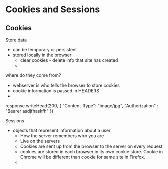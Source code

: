 # Cookies and Sessions

## Cookies
Store data
- can be temporary or persistent
- stored locally in the browser
  - clear cookies - delete info that site has created
  - 
  
where do they come from?
- webserver is who tells the browser to store cookies
- cookie information is passed in HEADERS
- 

response.writeHead(200, {
"Content-Type": "image/jpg",
"Authorization" : "Bearer asdjfhaskfh"
})

Sessions
- objects that represent information about a user
  - How the server remembers who you are
  - Live on the servers
  - Cookies are sent up from the browser to the server on every request
  - cookies are stored in each browser in its own cookie store.  Cookie in Chrome will be different than cookie for same site in Firefox.
  - 
  
